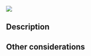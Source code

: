 <!--- Add a GIF that describes how you feel about this PR (or just a cool one) -->
![](https://media.giphy.com/media/xuXzcHMkuwvf2/giphy.gif)

## Description
<!--- Describe your changes! Include screenshots/video if applicable -->

## Other considerations
<!--- Workarounds, planned future changes, special notes, etc. -->